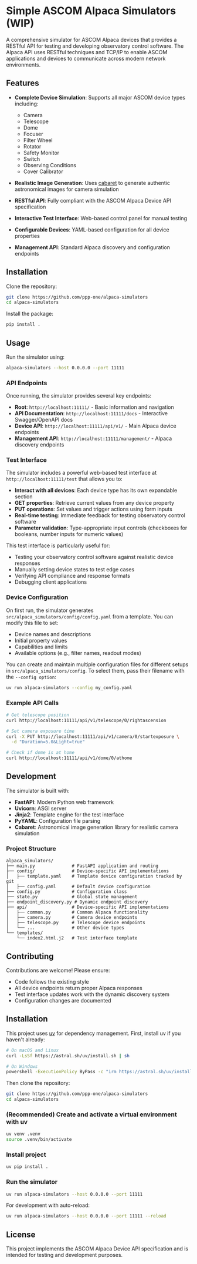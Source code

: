 # Simple ASCOM Alpaca Simulators (WIP)

A comprehensive simulator for ASCOM Alpaca devices that provides a RESTful API for testing and developing observatory control software. The Alpaca API uses RESTful techniques and TCP/IP to enable ASCOM applications and devices to communicate across modern network environments.

## Features

- **Complete Device Simulation**: Supports all major ASCOM device types including:

  - Camera
  - Telescope
  - Dome
  - Focuser
  - Filter Wheel
  - Rotator
  - Safety Monitor
  - Switch
  - Observing Conditions
  - Cover Calibrator

- **Realistic Image Generation**: Uses [cabaret](https://github.com/ppp-one/cabaret) to generate authentic astronomical images for camera simulation
- **RESTful API**: Fully compliant with the ASCOM Alpaca Device API specification
- **Interactive Test Interface**: Web-based control panel for manual testing
- **Configurable Devices**: YAML-based configuration for all device properties
- **Management API**: Standard Alpaca discovery and configuration endpoints

## Installation

Clone the repository:

```bash
git clone https://github.com/ppp-one/alpaca-simulators
cd alpaca-simulators
```

Install the package:
```bash
pip install .
```

## Usage

Run the simulator using:
```bash
alpaca-simulators --host 0.0.0.0 --port 11111
```

### API Endpoints

Once running, the simulator provides several key endpoints:

- **Root**: `http://localhost:11111/` - Basic information and navigation
- **API Documentation**: `http://localhost:11111/docs` - Interactive Swagger/OpenAPI docs
- **Device API**: `http://localhost:11111/api/v1/` - Main Alpaca device endpoints
- **Management API**: `http://localhost:11111/management/` - Alpaca discovery endpoints

### Test Interface

The simulator includes a powerful web-based test interface at `http://localhost:11111/test` that allows you to:

- **Interact with all devices**: Each device type has its own expandable section
- **GET properties**: Retrieve current values from any device property
- **PUT operations**: Set values and trigger actions using form inputs
- **Real-time testing**: Immediate feedback for testing observatory control software
- **Parameter validation**: Type-appropriate input controls (checkboxes for booleans, number inputs for numeric values)

This test interface is particularly useful for:

- Testing your observatory control software against realistic device responses
- Manually setting device states to test edge cases
- Verifying API compliance and response formats
- Debugging client applications

### Device Configuration

On first run, the simulator generates `src/alpaca_simulators/config/config.yaml` from a template. You can modify this file to set:

- Device names and descriptions
- Initial property values
- Capabilities and limits
- Available options (e.g., filter names, readout modes)

You can create and maintain multiple configuration files for different setups in `src/alpaca_simulators/config`. To select them, pass their filename with the `--config option`:
```bash
uv run alpaca-simulators --config my_config.yaml
```

### Example API Calls

```bash
# Get telescope position
curl http://localhost:11111/api/v1/telescope/0/rightascension

# Set camera exposure time
curl -X PUT http://localhost:11111/api/v1/camera/0/startexposure \
  -d "Duration=5.0&Light=true"

# Check if dome is at home
curl http://localhost:11111/api/v1/dome/0/athome
```

## Development

The simulator is built with:

- **FastAPI**: Modern Python web framework
- **Uvicorn**: ASGI server
- **Jinja2**: Template engine for the test interface
- **PyYAML**: Configuration file parsing
- **Cabaret**: Astronomical image generation library for realistic camera simulation

### Project Structure

```
alpaca_simulators/
├── main.py              # FastAPI application and routing
├── config/              # Device-specific API implementations
│   ├── template.yaml    # Template device configuration tracked by git
│   ├── config.yaml      # Default device configuration
├── config.py            # Configuration class
├── state.py             # Global state management
├── endpoint_discovery.py # Dynamic endpoint discovery
├── api/                 # Device-specific API implementations
│   ├── common.py        # Common Alpaca functionality
│   ├── camera.py        # Camera device endpoints
│   ├── telescope.py     # Telescope device endpoints
│   └── ...              # Other device types
└── templates/
    └── index2.html.j2   # Test interface template
```

## Contributing

Contributions are welcome! Please ensure:

- Code follows the existing style
- All device endpoints return proper Alpaca responses
- Test interface updates work with the dynamic discovery system
- Configuration changes are documented


## Installation

This project uses [uv](https://docs.astral.sh/uv/) for dependency management. First, install uv if you haven't already:

```bash
# On macOS and Linux
curl -LsSf https://astral.sh/uv/install.sh | sh

# On Windows
powershell -ExecutionPolicy ByPass -c "irm https://astral.sh/uv/install.ps1 | iex"

```

Then clone the repository:

```bash
git clone https://github.com/ppp-one/alpaca-simulators
cd alpaca-simulators
```

### (Recommended) Create and activate a virtual environment with uv

```bash
uv venv .venv
source .venv/bin/activate
```

### Install project

```bash
uv pip install .
```

### Run the simulator

```bash
uv run alpaca-simulators --host 0.0.0.0 --port 11111
```

For development with auto-reload:

```bash
uv run alpaca-simulators --host 0.0.0.0 --port 11111 --reload
```

## License

This project implements the ASCOM Alpaca Device API specification and is intended for testing and development purposes.
